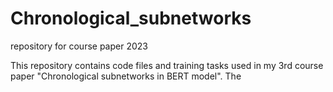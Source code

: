 # Chronological_subnetworks
repository for course paper 2023


This repository contains code files and training tasks used in my 3rd course paper "Chronological subnetworks in BERT model". The 
